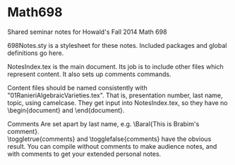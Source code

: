 Math698
=======

Shared seminar notes for Howald's Fall 2014 Math 698

698Notes.sty 
  is a stylesheet for these notes.  Included packages and global definitions go here.

NotesIndex.tex
  is the main document.  Its job is to include other files which represent content.
  It also sets up comments commands.
  
Content files
  should be named consistently with "01RanieriAlgebraicVarieties.tex".  That is, 
  presentation number, last name, topic, using camelcase.  They get input 
  into NotesIndex.tex, so they have no \begin{document} and \end{document}.
  
Comments
  Are set apart by last name, e.g. \Baral{This is Brabim's comment}.  
  \toggletrue{comments} and \togglefalse{comments} have the obvious result.
  You can compile without comments to make audience notes, and with comments to 
  get your extended personal notes.
